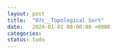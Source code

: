 ```yaml
---
layout: post
title:  "07c__Topological Sort"
date:   2024-01-01 00:00:00 +0000
categories: 
status: todo
---
```



